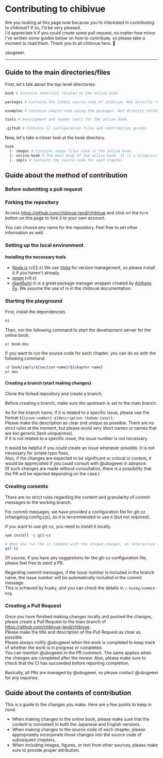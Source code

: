 # Contributing to chibivue

Are you looking at this page now because you're interested in contributing to chibivue? If so, I'd be very pleased.  
I'd appreciate it if you could create some pull request, no matter how minor.  
I've written some guides below on how to contribute, so please take a moment to read them.
Thank you to all chibivue fans. 💖

ubugeeei.

---

## Guide to the main directories/files

First, let's talk about the top-level directories:

```sh
book # Contains materials related to the online book

packages # Contains the latest source code of chibivue. Not directly related to the online book.

examples # Contains sample code using the packages. Not directly related to the online book.

tools # Development and reader tools for the online book.

.github # Contains CI configuration files and contribution guides.
```

Now, let's take a closer look at the book directory.

```sh
book
  |- images # Contains image files used in the online book.
  |- online-book # The main body of the online book. It is a Vitepress project.
  |- impls # Contains the source code for each chapter.
```

## Guide about the method of contribution

### Before submitting a pull request

### Forking the repository

Access https://github.com/chibivue-land/chibivue and click on the `Fork` button on this page to fork it to your own account.

You can choose any name for the repository. Feel free to set other information as well.

### Setting up the local environment

#### Installing the necessary tools

- [Node.js](https://nodejs.org/en) (v22.x)
  We use [Volta](https://volta.sh/) for version management, so please install it if you haven't already.
- [pnpm](https://pnpm.io/) (v9.x)
- [@antfu/ni](https://github.com/antfu/ni)
  ni is a great package manager wrapper created by [Anthony Fu](https://github.com/antfu). We assume the use of ni in the chibivue documentation.

### Starting the playground

First, install the dependencies.

```sh
ni
```

Then, run the following command to start the development server for the online book.

```sh
nr book:dev
```

If you want to run the source code for each chapter, you can do so with the following command.

```sh
cd book/impls/${section-name}/${chapter-name}
nr dev
```

#### Creating a branch (start making changes)

Clone the forked repository and create a branch.

Before creating a branch, make sure the upstream is set to the main branch.

As for the branch name, if it is related to a specific issue, please use the format `${issue-number}-${description (kebab-case)}`.  
Please make the description as clear and unique as possible.
There are no strict rules at the moment, but please avoid very short names or names that are too generic (lack uniqueness).  
If it is not related to a specific issue, the issue number is not necessary.

It would be helpful if you could create an issue whenever possible. It is not necessary for simple typo fixes.  
Also, if the changes are expected to be significant or critical in content, it would be appreciated if you could consult with @ubugeeei in advance.  
(If such changes are made without consultation, there is a possibility that the PR will be rejected depending on the case.)

### Creating commits

There are no strict rules regarding the content and granularity of commit messages to the working branch.

For commit messages, we have provided a configuration file for git-cz (changelog.config.cjs), so it is recommended to use it (but not required).

If you want to use git-cz, you need to install it locally.

```sh
npm install -g git-cz
```

```sh
# When you run the cz command with the staged changes, an interactive shell will start.
git cz
```

Of course, if you have any suggestions for the git-cz configuration file, please feel free to send a PR.

Regarding commit messages, if the issue number is included in the branch name, the issue number will be automatically included in the commit message.  
This is achieved by husky, and you can check the details in `/.husky/commit-msg`.

### Creating a Pull Request

Once you have finished making changes locally and pushed the changes, please create a Pull Request to the main branch of https://github.com/chibivue-land/chibivue.  
Please make the title and description of the Pull Request as clear as possible.  
Please always notify @ubugeeei when the work is completed to keep track of whether the work is in progress or completed.  
You can mention @ubugeeei in the PR comment. The same applies when the changes are completed after the review.
Also, please make sure to check that the CI has succeeded before reporting completion.

Basically, all PRs are managed by @ubugeeei, so please contact @ubugeeei for any inquiries.

## Guide about the contents of contribution

This is a guide to the changes you make. Here are a few points to keep in mind.

- When making changes to the online book, please make sure that the content is consistent in both the Japanese and English versions.
- When making changes to the source code of each chapter, please appropriately incorporate those changes into the source code of subsequent chapters.
- When including images, figures, or text from other sources, please make sure to provide proper attribution.
